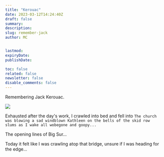 ```yaml
---
title: "Kerouac"
date: 2023-03-12T14:24:40Z
draft: false
summary:
description:
slug: remember-jack
author: MC


lastmod:
expiryDate:
publishDate:

toc: false
related: false
newsletter: false
disable_comments: false
---
```


Remembering Jack Kerouac.

![](/images/kerouac-bigsur.jpeg)

Exhausted after the day's work, I crawled into bed and fell into 
`The church was blowing a sad windblown Kathleen on the bells of the skid row slums as I wake all wobegone and goopy...
`

The opening lines of Big Sur...

Today it felt like I was crawling atop that bridge, unsure if I was heading for the edge...